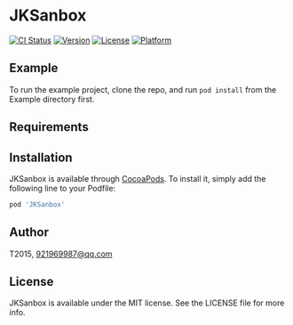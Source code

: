 # JKSanbox

[![CI Status](https://img.shields.io/travis/T2015/JKSanbox.svg?style=flat)](https://travis-ci.org/T2015/JKSanbox)
[![Version](https://img.shields.io/cocoapods/v/JKSanbox.svg?style=flat)](https://cocoapods.org/pods/JKSanbox)
[![License](https://img.shields.io/cocoapods/l/JKSanbox.svg?style=flat)](https://cocoapods.org/pods/JKSanbox)
[![Platform](https://img.shields.io/cocoapods/p/JKSanbox.svg?style=flat)](https://cocoapods.org/pods/JKSanbox)

## Example

To run the example project, clone the repo, and run `pod install` from the Example directory first.

## Requirements

## Installation

JKSanbox is available through [CocoaPods](https://cocoapods.org). To install
it, simply add the following line to your Podfile:

```ruby
pod 'JKSanbox'
```

## Author

T2015, 921969987@qq.com

## License

JKSanbox is available under the MIT license. See the LICENSE file for more info.
